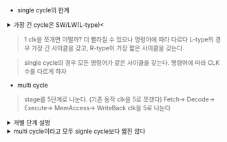 - single cycle의 한계
<details>
<summary> 가장 긴 cycle은 SW/LW(L-type)<</summary>
PC-> ROM으로 addr 전송
ROM이 instruction을 regfile과 cu에 전달
CU가 instruction을 decoding하여 controlSignal 생성
sw일 경우 alu 연산 후 ram에 저장
</details>

> 1 clk을 쪼개면 어떨까? 
더 빨라질 수 있으나 명령어에 따라 다르다
L-type의 경우 가장 긴 사이클을 갖고, R-type이 가장 짧은 사이클을 갖는다.

> single cycle의 경우 모든 명령어가 같은 사이클을 갖는다.
명령어에 따라 CLK 수를 다르게 하자

- multi cycle
> stage를 5단계로 나눈다. (기존 동작 clk을 5로 쪼갠다)
Fetch-> Decode-> Execute-> MemAccess-> WriteBack
clk을 5로 나눈다
<details>
<summary> 개별 단계 설명 </summary>
1. Fetch: 명령어 인출 (PC <-> ROM)
2. Decode: 명령어 해독(분석) (Controlunit signal 생성)
3. Execute: ALU 연산
4. MemAccess: 메모리(RAM) 접근
5. WriteBack: 결과 레지스터에 기록
</details>

<details>
<summary> multi cycle이라고 모두 signle cycle보다 짧진 않다</summary>

![](single_multi비교.png)
ff 자체의 dealy가 있기 때문에 L-type의 경우 single cycle보다 더 긴 사이클을 가질 수 있다.

![](img.png)
</details>


